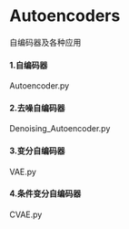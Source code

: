 # Autoencoders
自编码器及各种应用
#### 1.自编码器
Autoencoder.py
#### 2.去噪自编码器
Denoising_Autoencoder.py
#### 3.变分自编码器
VAE.py
#### 4.条件变分自编码器
CVAE.py
